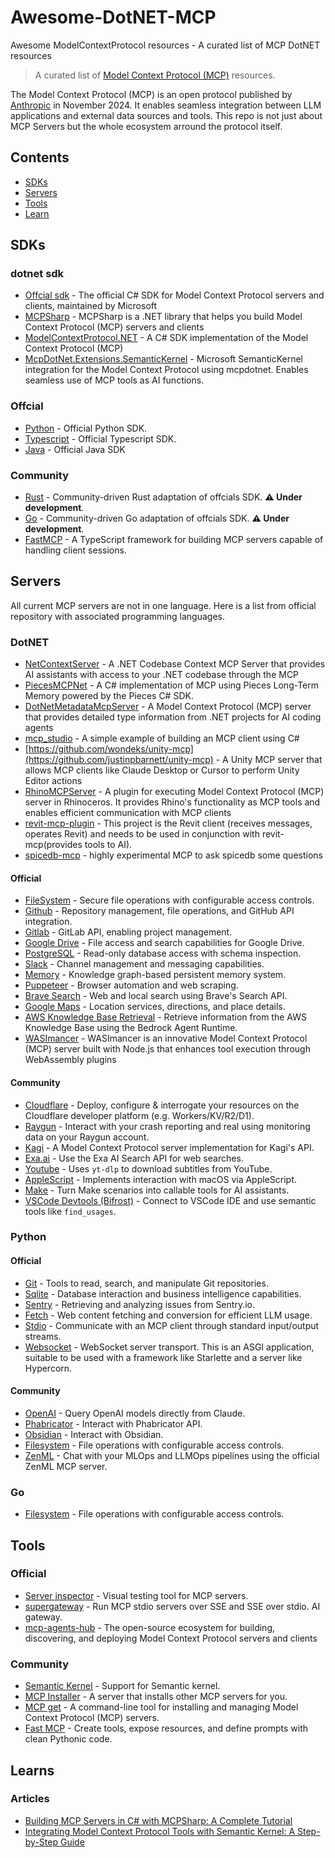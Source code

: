 # Awesome-DotNET-MCP
 Awesome ModelContextProtocol resources - A curated list of MCP DotNET resources

> A curated list of [Model Context Protocol (MCP)](https://modelcontextprotocol.io/) resources.

The Model Context Protocol (MCP) is an open protocol published by [Anthropic](https://www.anthropic.com/) in November 2024. It enables seamless integration between LLM applications and external data sources and tools. This repo is not just about MCP Servers but the whole ecosystem arround the protocol itself.


## Contents

- [SDKs](#sdks)
- [Servers](#servers)
- [Tools](#tools)
- [Learn](#learns)

## SDKs

### dotnet sdk
- [Offcial sdk](https://github.com/modelcontextprotocol/csharp-sdk) - The official C# SDK for Model Context Protocol servers and clients, maintained by Microsoft
- [MCPSharp](https://github.com/afrise/MCPSharp) - MCPSharp is a .NET library that helps you build Model Context Protocol (MCP) servers and clients
- [ModelContextProtocol.NET](https://github.com/salty-flower/ModelContextProtocol.NET) - A C# SDK implementation of the Model Context Protocol (MCP)
- [McpDotNet.Extensions.SemanticKernel](https://github.com/StefH/McpDotNet.Extensions.SemanticKernel) - Microsoft SemanticKernel integration for the Model Context Protocol using mcpdotnet. Enables seamless use of MCP tools as AI functions.

### Offcial
- [Python](https://github.com/modelcontextprotocol/python-sdk) - Official Python SDK.
- [Typescript](https://github.com/modelcontextprotocol/typescript-sdk) - Official Typescript SDK.
- [Java](https://github.com/modelcontextprotocol/java-sdk) - Official Java SDK

### Community
- [Rust](https://github.com/jeanlucthumm/modelcontextprotocol-rust-sdk) - Community-driven Rust adaptation of offcials SDK. **:warning: Under development**.
- [Go](https://github.com/mark3labs/mcp-go) - Community-driven Go adaptation of offcials SDK. **:warning: Under development**.
- [FastMCP](https://github.com/punkpeye/fastmcp) - A TypeScript framework for building MCP servers capable of handling client sessions.

## Servers

All current MCP servers are not in one language. Here is a list from official repository with associated programming languages.

### DotNET 
- [NetContextServer](https://github.com/willibrandon/NetContextServer) - A .NET Codebase Context MCP Server that provides AI assistants with access to your .NET codebase through the MCP
- [PiecesMCPNet](https://github.com/jimbobbennett/PiecesMCPNet) - A C# implementation of MCP  using Pieces Long-Term Memory powered by the Pieces C# SDK.
- [DotNetMetadataMcpServer](https://github.com/V0v1kkk/DotNetMetadataMcpServer) - A Model Context Protocol (MCP) server that provides detailed type information from .NET projects for AI coding agents
- [mcp_studio](https://github.com/Ming-jiayou/mcp_demo) - A simple example of building an MCP client using C#
- [https://github.com/wondeks/unity-mcp](https://github.com/justinpbarnett/unity-mcp) - A Unity MCP server that allows MCP clients like Claude Desktop or Cursor to perform Unity Editor actions
- [RhinoMCPServer](https://github.com/4kk11/RhinoMCPServer) - A plugin for executing Model Context Protocol (MCP) server in Rhinoceros. It provides Rhino's functionality as MCP tools and enables efficient communication with MCP clients
- [revit-mcp-plugin](https://github.com/revit-mcp/revit-mcp-plugin) - This project is the Revit client (receives messages, operates Revit) and needs to be used in conjunction with revit-mcp(provides tools to AI).
- [spicedb-mcp](https://github.com/DGuhr/spicedb-mcp) - highly experimental MCP to ask spicedb some questions


#### Official
- [FileSystem](https://github.com/modelcontextprotocol/servers/tree/main/src/filesystem) - Secure file operations with configurable access controls.
- [Github](https://github.com/modelcontextprotocol/servers/tree/main/src/github) - Repository management, file operations, and GitHub API integration.
- [Gitlab](https://github.com/modelcontextprotocol/servers/tree/main/src/gitlab) - GitLab API, enabling project management.
- [Google Drive](https://github.com/modelcontextprotocol/servers/tree/main/src/gdrive) - File access and search capabilities for Google Drive.
- [PostgreSQL](https://github.com/modelcontextprotocol/servers/tree/main/src/postgres) - Read-only database access with schema inspection.
- [Slack](https://github.com/modelcontextprotocol/servers/tree/main/src/slack) - Channel management and messaging capabilities.
- [Memory](https://github.com/modelcontextprotocol/servers/tree/main/src/memory) - Knowledge graph-based persistent memory system.
- [Puppeteer](https://github.com/modelcontextprotocol/servers/tree/main/src/puppeteer) - Browser automation and web scraping.
- [Brave Search](https://github.com/modelcontextprotocol/servers/tree/main/src/brave-search) - Web and local search using Brave's Search API.
- [Google Maps](https://github.com/modelcontextprotocol/servers/tree/main/src/google-maps) - Location services, directions, and place details.
- [AWS Knowledge Base Retrieval](https://github.com/modelcontextprotocol/servers/tree/main/src/aws-kb-retrieval-server) - Retrieve information from the AWS Knowledge Base using the Bedrock Agent Runtime.
- [WASImancer](https://github.com/sea-monkeys/WASImancer) - WASImancer is an innovative Model Context Protocol (MCP) server built with Node.js that enhances tool execution through WebAssembly plugins

#### Community
- [Cloudflare](https://github.com/cloudflare/mcp-server-cloudflare) - Deploy, configure & interrogate your resources on the Cloudflare developer platform (e.g. Workers/KV/R2/D1).
- [Raygun](https://github.com/MindscapeHQ/mcp-server-raygun) - Interact with your crash reporting and real using monitoring data on your Raygun account.
- [Kagi](https://github.com/ac3xx/mcp-servers-kagi) - A Model Context Protocol server implementation for Kagi's API.
- [Exa.ai](https://github.com/theishangoswami/exa-mcp-server) - Use the Exa AI Search API for web searches.
- [Youtube](https://github.com/anaisbetts/mcp-youtube) - Uses `yt-dlp` to download subtitles from YouTube.
- [AppleScript](https://github.com/joshrutkowski/applescript-mcp) - Implements interaction with macOS via AppleScript.
- [Make](https://github.com/integromat/make-mcp-server) - Turn Make scenarios into callable tools for AI assistants.
- [VSCode Devtools (Bifrost)](https://github.com/biegehydra/BifrostMCP) - Connect to VSCode IDE and use semantic tools like `find_usages`.

### Python

#### Official
- [Git](https://github.com/modelcontextprotocol/servers/tree/main/src/git) - Tools to read, search, and manipulate Git repositories.
- [Sqlite](https://github.com/modelcontextprotocol/servers/tree/main/src/sqlite) - Database interaction and business intelligence capabilities.
- [Sentry](https://github.com/modelcontextprotocol/servers/tree/main/src/sentry) - Retrieving and analyzing issues from Sentry.io.
- [Fetch](https://github.com/modelcontextprotocol/servers/tree/main/src/fetch) - Web content fetching and conversion for efficient LLM usage.
- [Stdio](https://github.com/modelcontextprotocol/python-sdk/blob/main/src/mcp/server/stdio.py) - Communicate with an MCP client through standard input/output streams.
- [Websocket](https://github.com/modelcontextprotocol/python-sdk/blob/main/src/mcp/server/websocket.py) - WebSocket server transport. This is an ASGI application, suitable to be used with a framework like Starlette and a server like Hypercorn.

#### Community
- [OpenAI](https://github.com/pierrebrunelle/mcp-server-openai) - Query OpenAI models directly from Claude.
- [Phabricator](https://github.com/baba786/phabricator-mcp-server) - Interact with Phabricator API.
- [Obsidian](https://github.com/MarkusPfundstein/mcp-obsidian) - Interact with Obsidian.
- [Filesystem](https://github.com/philgei/mcp_server_filesystem) - File operations with configurable access controls.
- [ZenML](https://github.com/zenml-io/mcp-zenml) - Chat with your MLOps and LLMOps pipelines using the official ZenML MCP server.

### Go
- [Filesystem](https://github.com/mark3labs/mcp-filesystem-server) - File operations with configurable access controls.

## Tools

### Official
- [Server inspector](https://github.com/modelcontextprotocol/inspector) - Visual testing tool for MCP servers.
- [supergateway](https://github.com/supercorp-ai/supergateway) - Run MCP stdio servers over SSE and SSE over stdio. AI gateway.
- [mcp-agents-hub](https://github.com/mcp-agents-ai/mcp-agents-hub) - The open-source ecosystem for building, discovering, and deploying Model Context Protocol servers and clients

### Community
- [Semantic Kernel](https://github.com/microsoft/semantic-kernel/tree/main/dotnet/samples/Demos/ModelContextProtocol) - Support for Semantic kernel.
- [MCP Installer](https://github.com/anaisbetts/mcp-installer) - A server that installs other MCP servers for you.
- [MCP get](https://github.com/michaellatman/mcp-get) - A command-line tool for installing and managing Model Context Protocol (MCP) servers.
- [Fast MCP](https://github.com/jlowin/fastmcp) - Create tools, expose resources, and define prompts with clean Pythonic code.

## Learns

### Articles
- [Building MCP Servers in C# with MCPSharp: A Complete Tutorial](https://medium.com/@afrise/building-ai-powered-tools-in-c-with-mcpsharp-a-complete-tutorial-0daadc63cfbc)
- [Integrating Model Context Protocol Tools with Semantic Kernel: A Step-by-Step Guide](https://devblogs.microsoft.com/semantic-kernel/integrating-model-context-protocol-tools-with-semantic-kernel-a-step-by-step-guide/)
